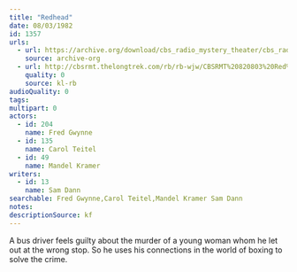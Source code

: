 ```yaml
---
title: "Redhead"
date: 08/03/1982
id: 1357
urls: 
  - url: https://archive.org/download/cbs_radio_mystery_theater/cbs_radio_mystery_theater-1351-1399.zip/cbs_radio_mystery_theater-1351-1399%2Fcbsrmt_1357_red_head.mp3
    source: archive-org
  - url: http://cbsrmt.thelongtrek.com/rb/rb-wjw/CBSRMT%20820803%20Red%20Head_wjw.mp3
    quality: 0
    source: kl-rb
audioQuality: 0
tags: 
multipart: 0
actors:  
  - id: 204
    name: Fred Gwynne  
  - id: 135
    name: Carol Teitel  
  - id: 49
    name: Mandel Kramer
writers:  
  - id: 13
    name: Sam Dann
searchable: Fred Gwynne,Carol Teitel,Mandel Kramer Sam Dann
notes: 
descriptionSource: kf
---
```

A bus driver feels guilty about the murder of a young woman whom he let out at the wrong stop. So he uses his connections in the world of boxing to solve the crime.